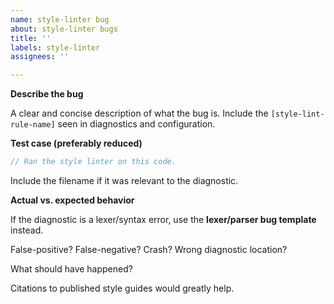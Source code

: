 ```yaml
---
name: style-linter bug
about: style-linter bugs
title: ''
labels: style-linter
assignees: ''

---
```


**Describe the bug**

A clear and concise description of what the bug is.
Include the `[style-lint-rule-name]` seen in diagnostics and configuration.

**Test case (preferably reduced)**

```systemverilog
// Ran the style linter on this code.
```

Include the filename if it was relevant to the diagnostic.

**Actual vs. expected behavior**

If the diagnostic is a lexer/syntax error, use the **lexer/parser bug template** instead.

False-positive? False-negative? Crash? Wrong diagnostic location?

What should have happened?

Citations to published style guides would greatly help.
